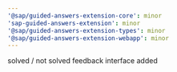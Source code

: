 ```yaml
---
'@sap/guided-answers-extension-core': minor
'sap-guided-answers-extension': minor
'@sap/guided-answers-extension-types': minor
'@sap/guided-answers-extension-webapp': minor
---
```


solved / not solved feedback interface added
